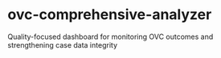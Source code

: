 # ovc-comprehensive-analyzer
Quality-focused dashboard for monitoring OVC outcomes and strengthening case data integrity
